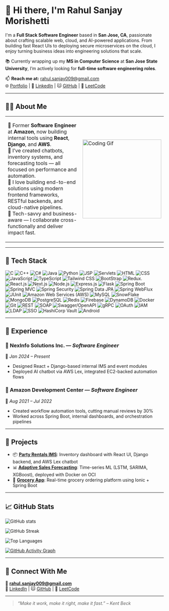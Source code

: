 # 👋 Hi there, I'm Rahul Sanjay Morishetti

I'm a **Full Stack Software Engineer** based in **San Jose, CA**, passionate about crafting scalable web, cloud, and AI-powered applications. From building fast React UIs to deploying secure microservices on the cloud, I enjoy turning business ideas into engineering solutions that scale.

📚 Currently wrapping up my **MS in Computer Science** at **San Jose State University**, I’m actively looking for **full-time software engineering roles**.

📫 **Reach me at:** rahul.sanjay009@gmail.com  
🌐 [Portfolio](https://rahulsanjay009.github.io) | 💼 [LinkedIn](https://www.linkedin.com/in/rahulsanjay009/) | 🐱 [GitHub](https://github.com/rahulsanjay009) | 🧠 [LeetCode](https://leetcode.com/rahulsanjay009)

---

## 👨‍💻 About Me

<table border="0" cellspacing="0" cellpadding="0" style="border-collapse: collapse;">
<tr>
<td>

🔹 Former **Software Engineer** at **Amazon**, now building internal tools using **React**, **Django**, and **AWS**.<br>
🔹 I’ve created chatbots, inventory systems, and forecasting tools — all focused on performance and automation.<br>
🔹 I love building end-to-end solutions using modern frontend frameworks, RESTful backends, and cloud-native pipelines.<br>
🔹 Tech-savvy and business-aware — I collaborate cross-functionally and deliver impact fast.

</td>
<td>
  <img src="https://camo.githubusercontent.com/0e2953d98b21eda5a158939ea202c7c07b16b0dc0dc5c1e269826c29a01a974f/68747470733a2f2f7777772e77656232347a6f6e652e636f6d2f77702d636f6e74656e742f75706c6f6164732f323032322f31302f34363230372d70726f6772616d6d65722d312e676966" width="250" alt="Coding Gif" />
</td>
</tr>
</table>

---

## 🧠 Tech Stack
![C](https://img.shields.io/badge/-C-informational?style=flat&logo=C&logoColor=white) ![C++](https://img.shields.io/badge/-C++-informational?style=flat&logo=C++&logoColor=white) ![C#](https://img.shields.io/badge/-C#-informational?style=flat&logo=C#&logoColor=white) ![Java](https://img.shields.io/badge/-Java-informational?style=flat&logo=Java&logoColor=white) ![Python](https://img.shields.io/badge/-Python-informational?style=flat&logo=Python&logoColor=white) ![JSP](https://img.shields.io/badge/-JSP-informational?style=flat&logo=JSP&logoColor=white) ![Servlets](https://img.shields.io/badge/-Servlets-informational?style=flat&logo=Servlets&logoColor=white) ![HTML](https://img.shields.io/badge/-HTML-informational?style=flat&logo=HTML&logoColor=white) ![CSS](https://img.shields.io/badge/-CSS-informational?style=flat&logo=CSS&logoColor=white) ![JavaScript](https://img.shields.io/badge/-JavaScript-informational?style=flat&logo=JavaScript&logoColor=white) ![TypeScript](https://img.shields.io/badge/-TypeScript-informational?style=flat&logo=TypeScript&logoColor=white) ![Tailwind CSS](https://img.shields.io/badge/-Tailwind%20CSS-informational?style=flat&logo=Tailwind&logoColor=white) ![BootStrap](https://img.shields.io/badge/-BootStrap-informational?style=flat&logo=BootStrap&logoColor=white) ![Redux.](https://img.shields.io/badge/-Redux.-informational?style=flat&logo=Redux.&logoColor=white) ![React.js](https://img.shields.io/badge/-React.js-informational?style=flat&logo=React.js&logoColor=white) ![Next.js](https://img.shields.io/badge/-Next.js-informational?style=flat&logo=Next.js&logoColor=white) ![Node.js](https://img.shields.io/badge/-Node.js-informational?style=flat&logo=Node.js&logoColor=white) ![Express.js](https://img.shields.io/badge/-Express.js-informational?style=flat&logo=Express.js&logoColor=white) ![Flask](https://img.shields.io/badge/-Flask-informational?style=flat&logo=Flask&logoColor=white) ![Spring Boot](https://img.shields.io/badge/-Spring%20Boot-informational?style=flat&logo=Spring&logoColor=white) ![Spring MVC](https://img.shields.io/badge/-Spring%20MVC-informational?style=flat&logo=Spring&logoColor=white) ![Spring Security](https://img.shields.io/badge/-Spring%20Security-informational?style=flat&logo=Spring&logoColor=white) ![Spring Data JPA](https://img.shields.io/badge/-Spring%20Data%20JPA-informational?style=flat&logo=Spring&logoColor=white) ![Spring WebFlux](https://img.shields.io/badge/-Spring%20WebFlux-informational?style=flat&logo=Spring&logoColor=white) ![JUnit](https://img.shields.io/badge/-JUnit-informational?style=flat&logo=JUnit&logoColor=white) ![Amazon Web Services (AWS)](https://img.shields.io/badge/-Amazon%20Web%20Services%20(AWS)-informational?style=flat&logo=Amazon&logoColor=white) ![MySQL](https://img.shields.io/badge/-MySQL-informational?style=flat&logo=MySQL&logoColor=white) ![SnowFlake](https://img.shields.io/badge/-SnowFlake-informational?style=flat&logo=SnowFlake&logoColor=white) ![MongoDB](https://img.shields.io/badge/-MongoDB-informational?style=flat&logo=MongoDB&logoColor=white) ![PostgreSQL](https://img.shields.io/badge/-PostgreSQL-informational?style=flat&logo=PostgreSQL&logoColor=white) ![Redis](https://img.shields.io/badge/-Redis-informational?style=flat&logo=Redis&logoColor=white) ![Firebase](https://img.shields.io/badge/-Firebase-informational?style=flat&logo=Firebase&logoColor=white) ![DynamoDB](https://img.shields.io/badge/-DynamoDB-informational?style=flat&logo=DynamoDB&logoColor=white) ![Docker](https://img.shields.io/badge/-Docker-informational?style=flat&logo=Docker&logoColor=white) ![Git](https://img.shields.io/badge/-Git-informational?style=flat&logo=Git&logoColor=white) ![REST](https://img.shields.io/badge/-REST-informational?style=flat&logo=REST&logoColor=white) ![SOAP](https://img.shields.io/badge/-SOAP-informational?style=flat&logo=SOAP&logoColor=white) ![Swagger/OpenAPI](https://img.shields.io/badge/-Swagger/OpenAPI-informational?style=flat&logo=Swagger/OpenAPI&logoColor=white) ![gRPC](https://img.shields.io/badge/-gRPC-informational?style=flat&logo=gRPC&logoColor=white) ![OAuth](https://img.shields.io/badge/-OAuth-informational?style=flat&logo=OAuth&logoColor=white) ![IAM](https://img.shields.io/badge/-IAM-informational?style=flat&logo=IAM&logoColor=white) ![LDAP](https://img.shields.io/badge/-LDAP-informational?style=flat&logo=LDAP&logoColor=white) ![SSO](https://img.shields.io/badge/-SSO-informational?style=flat&logo=SSO&logoColor=white) ![HashiCorp Vault](https://img.shields.io/badge/-HashiCorp%20Vault-informational?style=flat&logo=HashiCorp&logoColor=white) ![Android](https://img.shields.io/badge/-Android-informational?style=flat&logo=Android&logoColor=white)

---

## 💼 Experience

### 🔸 NexInfo Solutions Inc. — *Software Engineer*  
📆 *Jan 2024 – Present*  
- Designed React + Django-based internal IMS and event modules
- Deployed AI chatbot via AWS Lex, integrated EC2-backed automation flows

### 🔸 Amazon Development Center — *Software Engineer*  
📆 *Aug 2021 – Jul 2022*  
- Created workflow automation tools, cutting manual reviews by 30%
- Worked across Spring Boot, internal dashboards, and orchestration pipelines

---

## 🚀 Projects

- 📦 [**Party Rentals IMS**](https://github.com/rahulsanjay009/partyrentals): Inventory dashboard with React UI, Django backend, and AWS Lex chatbot
- 📊 [**Adaptive Sales Forecasting**](https://github.com/rahulsanjay009/adaptive-sales-forecasting): Time-series ML (LSTM, SARIMA, XGBoost), deployed with Docker on OCI
- 🛒 [**Grocery App**](https://github.com/rahulsanjay009/grocery-app): Real-time grocery ordering platform using Ionic + Spring Boot

---

## 📈 GitHub Stats

![GitHub stats](https://github-readme-stats.vercel.app/api?username=rahulsanjay009&show_icons=true&theme=light&count_private=true)

![GitHub Streak](https://streak-stats.demolab.com?user=rahulsanjay009&theme=light)

![Top Languages](https://github-readme-stats.vercel.app/api/top-langs/?username=rahulsanjay009&layout=compact&theme=light)

[![GitHub Activity Graph](https://github-readme-activity-graph.vercel.app/graph?username=rahulsanjay009&theme=light)](https://github.com/rahulsanjay009)

---

## 🤝 Connect With Me

📧 **rahul.sanjay009@gmail.com**  
💼 [LinkedIn](https://www.linkedin.com/in/rahulsanjay009/) | 🐱 [GitHub](https://github.com/rahulsanjay009) | 🧠 [LeetCode](https://leetcode.com/rahulsanjay009)

---

> *“Make it work, make it right, make it fast.” – Kent Beck*
